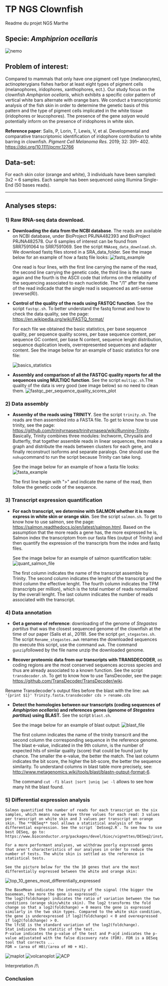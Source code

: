 # TP NGS Clownfish

Readme du projet NGS Marthe 

## Specie: _Amphiprion ocellaris_ 
![nemo](https://celebrationspress.com/wp-content/uploads/2017/11/112717Nemo.png)

## Problem of interest: 
Compared to mammals that only have one pigment cell type (melanocytes), actinopterygians fishes harbor at least eight types of pigment cells (melanophores, iridophores, xanthophores, ect.). Our study focus on the clownfish _Amphiprion ocellaris_, which exhibits a specific color pattern of vertical white bars alternate with orange bars. We conduct a transcriptomic analysis of the fish skin in order to determine the genetic basis of this pattern and the type of pigment cells implicated in the white tissue (iridophores or leucophores). The presence of the gene _saiyan_ would potentially inform on the presence of iridophores in white skin. 

**Reference paper**: Salis, P, Lorin, T, Lewis, V, et al. Developmental and comparative transcriptomic identification of iridophore contribution to white barring in clownfish. _Pigment Cell Melanoma Res._ 2019; 32: 391– 402. https://doi.org/10.1111/pcmr.12766

## Data-set: 
For each skin color (orange and white), 3 individuals have been sampled: 3x2 = 6 samples. Each sample has been sequenced using Illumina Single-End (50 bases reads).

---
## Analyses steps:
### 1) Raw RNA-seq data download. 

  * **Downloading the data from the NCBI database**. The reads are available on NCBI database, under BioProject PRJNA482393 and BioProject PRJNA482578. Our 6 samples of interest can be found from SRR7591064 to SRR7591069. See the script `RNAseq_data_download.sh`. We download fastq files stored in a SRA_data_folder.
  See the image below for an example of how a fastq file looks:
  ![fastq_example](fastq_example.PNG)
  
    One read is four lines, with the first line carrying the name of the read, the second line carrying the genetic code, the third line is the name again and the fourth is the ASCII code that informs on the reliability of the sequencing associated to each nucleotide. The "/1" after the name of the read indicade that the single read is sequenced as anti-sense (reverse(R)).

  * **Control of the quality of the reads using FASTQC function**. See the script `fastqc.sh`. To better understand the fastq format and how to check the data quality, see the page: https://en.wikipedia.org/wiki/FASTQ_format/
  
    For each file we obtained the basic statistics, per base sequence quality, per sequence quality scores, per base sequence content, per sequence GC content, per base N content, sequence lenght distribution, sequence duplication levels, overrepresented sequences and adapter content. 
  See the image below for an example of basic statistics for one file:
  
    ![basics_statistics](basics_statistics.PNG)

  * **Assembly and comparison of all the FASTQC quality reports for all the sequences using MULTIQC function**. See the script `multiqc.sh`.The quality of the data is very good (see image below) so no need to clean them.
  ![fastqc_per_sequence_quality_scores_plot](fastqc_per_sequence_quality_scores_plot.png)


### 2) Data assembly
  * **Assemby of the reads using TRINITY**. See the script `trinity.sh`. The reads are then assembled into a FASTA file. To get to know how to use trinity, see the page: https://github.com/trinityrnaseq/trinityrnaseq/wiki/Running-Trinity. Basically, Trinity combines three modules: Inchworm, Chrysalis and Butterfly, that together assemble reads in linear sequences, then make a graph and distribute the reads between clusters for each gene, and finally reconstruct isoforms and separate paralogs. One should use the `nohup`command to run the script because Trinity can take long.
  
    See the image below for an example of how a fasta file looks:
  ![fasta_example](fasta_example.PNG)
  
    The first line begin with ">" and indicate the name of the read, then follow the genetic code of the sequence. 


### 3) Transcript expression quantification
  * **For each transcript, we determine with SALMON whether it is more express in white skin or orange skin**. See the script `salmon.sh`. To get to know how to use salmon, see the page: https://salmon.readthedocs.io/en/latest/salmon.html. Based on the assumption that the more reads a gene has, the more expressed he is, Salmon index the transcriptom from our fasta files (output of Trinity) and then quantify the expression of the transcripts from the index and fastq files. 
  
    See the image below for an example of salmon quantification table:
  ![quant_salmon_file](quant_salmon_file.PNG)
  
    The first column indicates the name of the transcript assemble by Trinity.
    The second column indicates the lenght of the transcript and the third column the effective lenght.
    The fourth column indicates the TPM (transcripts per million), which is the total number of reads normalized by the overall lenght.
    The last column indicates the number of reads associated with the transcript.
  
### 4) Data annotation
  * **Get a genome of reference**: downloading of the genome of _Stegastes partitus_ that was the closest sequenced genome of the clownfish at the time of our paper (Salis et al., 2019). See the script `get_stegastes.sh`. The script `Rename_stegastes.awk` renames the downloaded sequences (to execute this script, use the command `awk`. The command `gunzip`followed by the file name unzip the downloaded genome. 
  
  * **Recover proteomic data from our transcripts with TRANSDECODER**, as coding regions are the most conserved sequences accross species and thus are already associated to a known function. See the script `transdecoder.sh`. To get to know how to use TansDecoder, see the page: https://github.com/TransDecoder/TransDecoder/wiki.

Rename Transdecoder's output files before the blast with the line:
`awk '{print $1}' Trinity.fasta.transdecoder cds > rename.cds`

  * **Detect the homologies between our transcripts (coding sequences of _Amphiprion ocellaris_) and references genes (genome of _Stegastes partitus_) using BLAST.** See the script `blast.sh`. 
    
    See the image below for an example of blast output:
  ![blast_file](blast_file.PNG)
  
    The first column indicates the name of the trinity transcrit and the second column the corresponding sequence in the reference genome. The blast e-value, indicated in the 9th column, is the number of expected hits of similar quality (score) that could be found just by chance. The smaller the e-value, the better the match. The last column indicates the bit score, the higher the bit-score, the better the sequence similarity. To understand columns in blast table more precisely, see: http://www.metagenomics.wiki/tools/blast/blastn-output-format-6. 

    The command `cut -f1 blast |sort |uniq |wc -l` allows to see how many hit the blast found. 
  
### 5) Differential expression analysis

    Salmon quantified the number of reads for each transcript on the six samples, which means now we have three values for each read: 3 values per transcript on white skin and 3 values per transcript on orange skin. The **DESeq** tool allows a statistical analysis of the differential expression. See the script `DeSseq2.R`. To see how to use best DESeq, go to: https://www.bioconductor.org/packages/devel/bioc/vignettes/DESeq2/inst/doc/DESeq2.html.
    
    For a more performant analyses, we withdraw poorly expressed genes that aren't characteristics of our analyses in order to reduce the number of tests. The white skin is settled as the reference in statistical tests. 
    
    See the picture below for the the 10 genes that are the most differentially expressed between the white and orange skin:
  ![top_10_genes_most_differentially_expressed](top_10_genes_most_differentially_expressed.PNG)
  
    The BaseMean indicates the intensity of the signal (the bigger the basemean, the more the gene is expressed).
    The log2(foldchange) indicates the ratio of variation between the two conditions (orange skin/white skin). The log2 transforms the fold change so that a log2(foldchange) = 0 means the gene is expressed similarly in the two skin types. Compared to the white skin condition, the gene is underexpressed if log2(foldchange) < 0 and overexpressed if log2(foldchange) > 0.
    The lfcSE is the standard variation of the log2(foldchange).
    Stat indicates the statitic of the test.
    P-value indicates the p-value of the test and P-ajd indicates the p-value adjustated with the false discovery rate (FDR). FDR is a DESeq tool that corrects ...
    FDR = (area of H0)/(area of H0 + H1). 
    
    
  ![maplot](maplot.PNG)
  ![volcanoplot](volcanoplot.PNG)
  ![ACP](ACP.PNG)
  
Interpretation /!\

### Conclusion
